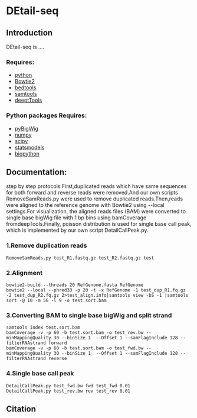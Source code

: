 # DEtail-seq
## Introduction
DEtail-seq is ....
### Requires:
- [python](http://www.python.org/downloads/)
- [Bowtie2](http://bowtie-bio.sourceforge.net/bowtie2/index.shtml)
- [bedtools](https://bedtools.readthedocs.io/en/latest/)
- [samtools](http://www.htslib.org/)
- [deeptTools](https://github.com/deeptools/deepTools)
### Python packages Requires:
- [pyBigWig](https://github.com/deeptools/pyBigWig)
- [numpy](https://numpy.org/)
- [scipy](https://www.scipy.org/)
- [statsmodels](https://www.statsmodels.org)
- [biopython](https://biopython.org/)
## Documentation:
step by step protocols
First,duplicated reads which have same sequences for both forward and reverse reads were removed.And our own scripts RemoveSamReads.py were used to remove duplicated reads.Then,reads were aligned to the reference genome with Bowtie2 using --local settings.For visualization, the aligned reads files (BAM) were converted to single base bigWig file with 1 bp bins using bamCoverage fromdeepTools.Finally, poisson distribution is used for single base call peak, which is implemented by our own script DetailCallPeak.py.
### 1.Remove duplication reads
```
RemoveSamReads.py test_R1.fastq.gz test_R2.fastq.gz test
```

### 2.Alignment
```
bowtie2-build --threads 20 RefGenome.fasta RefGenome
bowtie2 --local --phred33 -p 20 -t -x RefGenome -1 test_dup_R1.fq.gz -2 test_dup_R2.fq.gz 2>test_align.info|samtools view -bS -1 |samtools sort -@ 10 -m 5G -l 9 -o test.sort.bam
```
### 3.Converting BAM to single base bigWig and split strand
```
samtools index test.sort.bam
bamCoverage -v -p 60 -b test.sort.bam -o test_rev.bw --minMappingQuality 30 --binSize 1  --Offset 1 --samFlagInclude 128 --filterRNAstrand forward
bamCoverage -v -p 60 -b test.sort.bam -o test_fwd.bw --minMappingQuality 30 --binSize 1  --Offset 1 --samFlagInclude 128 --filterRNAstrand reverse
```
### 4.Single base call peak
```
DetailCallPeak.py test_fwd.bw fwd test_fwd 0.01
DetailCallPeak.py test_rev.bw rev test_rev 0.01
```
## Citation
